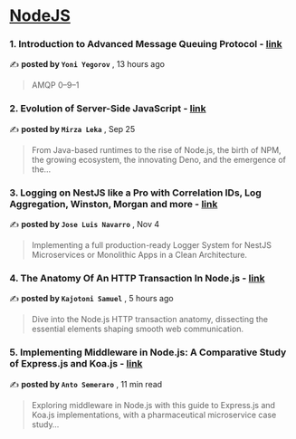 
<h1><a href=https://medium.com/tag/nodejs/recommended target="_blank" rel="noopener noreferrer">NodeJS</a></h1>
<h3>1. Introduction to Advanced Message Queuing Protocol - <a href=https://medium.com/@yoniyegorov.dev/introduction-to-advanced-message-queuing-protocol-3e0be753e457?source=tag_recommended_feed---------0-84----------nodejs----------a0647aa4_9a30_47ef_9955_3f3f40999a76------- target="_blank" rel="noopener noreferrer">link</a></h3>

✍️ **posted by `Yoni Yegorov`** <date> , 13 hours ago</date>

<blockquote>AMQP 0–9–1</blockquote>

<h3>2. Evolution of Server-Side JavaScript - <a href=https://medium.com/itnext/evolution-of-server-side-javascript-314a8d408da4?source=tag_recommended_feed---------1-107----------nodejs----------a0647aa4_9a30_47ef_9955_3f3f40999a76------- target="_blank" rel="noopener noreferrer">link</a></h3>

✍️ **posted by `Mirza Leka`** <date> , Sep 25</date>

<blockquote>From Java-based runtimes to the rise of Node.js, the birth of NPM, the growing ecosystem, the innovating Deno, and the emergence of the…</blockquote>

<h3>3. Logging on NestJS like a Pro with Correlation IDs, Log Aggregation, Winston, Morgan and more - <a href=https://medium.com/@jose-luis-navarro/logging-on-nestjs-like-a-pro-with-correlation-ids-log-aggregation-winston-morgan-and-more-d03e3bb56772?source=tag_recommended_feed---------2-85----------nodejs----------a0647aa4_9a30_47ef_9955_3f3f40999a76------- target="_blank" rel="noopener noreferrer">link</a></h3>

✍️ **posted by `Jose Luis Navarro`** <date> , Nov 4</date>

<blockquote>Implementing a full production-ready Logger System for NestJS Microservices or Monolithic Apps in a Clean Architecture.</blockquote>

<h3>4. The Anatomy Of An HTTP Transaction In Node.js - <a href=https://medium.com/@kajotonis/the-anatomy-of-an-http-transaction-in-node-js-cb624895a6c7?source=tag_recommended_feed---------3-84----------nodejs----------a0647aa4_9a30_47ef_9955_3f3f40999a76------- target="_blank" rel="noopener noreferrer">link</a></h3>

✍️ **posted by `Kajotoni Samuel`** <date> , 5 hours ago</date>

<blockquote>Dive into the Node.js HTTP transaction anatomy, dissecting the essential elements shaping smooth web communication.</blockquote>

<h3>5. Implementing Middleware in Node.js: A Comparative Study of Express.js and Koa.js - <a href=https://medium.com/bitsrc/implementing-middleware-in-node-js-a-comparative-study-of-express-js-and-koa-js-a93f2ebd867c?source=tag_recommended_feed---------4-107----------nodejs----------a0647aa4_9a30_47ef_9955_3f3f40999a76------- target="_blank" rel="noopener noreferrer">link</a></h3>

✍️ **posted by `Anto Semeraro`** <date> , 11 min read</date>

<blockquote>Exploring middleware in Node.js with this guide to Express.js and Koa.js implementations, with a pharmaceutical microservice case study…</blockquote>

